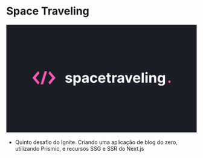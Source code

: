 # Space Traveling
  ![wallpaper](public/wallpaper.png)
  - Quinto desafio do Ignite. Criando uma aplicação de blog do zero, utilizando Prismic, e recursos SSG e SSR do Next.js